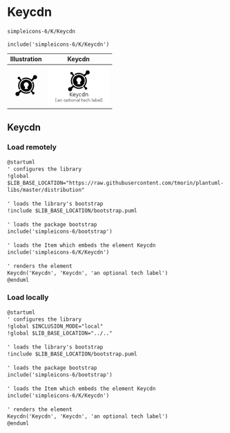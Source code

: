 # Keycdn


```text
simpleicons-6/K/Keycdn
```

```text
include('simpleicons-6/K/Keycdn')
```



| Illustration | Keycdn |
| :---: | :---: |
| ![illustration for Illustration](../../simpleicons-6/K/Keycdn.png) | ![illustration for Keycdn](../../simpleicons-6/K/Keycdn.Local.png) |




## Keycdn

### Load remotely
```plantuml
@startuml
' configures the library
!global $LIB_BASE_LOCATION="https://raw.githubusercontent.com/tmorin/plantuml-libs/master/distribution"

' loads the library's bootstrap
!include $LIB_BASE_LOCATION/bootstrap.puml

' loads the package bootstrap
include('simpleicons-6/bootstrap')

' loads the Item which embeds the element Keycdn
include('simpleicons-6/K/Keycdn')

' renders the element
Keycdn('Keycdn', 'Keycdn', 'an optional tech label')
@enduml
```

### Load locally
```plantuml
@startuml
' configures the library
!global $INCLUSION_MODE="local"
!global $LIB_BASE_LOCATION="../.."

' loads the library's bootstrap
!include $LIB_BASE_LOCATION/bootstrap.puml

' loads the package bootstrap
include('simpleicons-6/bootstrap')

' loads the Item which embeds the element Keycdn
include('simpleicons-6/K/Keycdn')

' renders the element
Keycdn('Keycdn', 'Keycdn', 'an optional tech label')
@enduml
```


